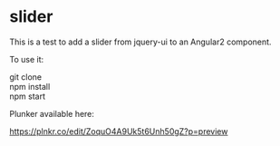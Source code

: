 # slider

This is a test to add a slider from jquery-ui to an Angular2 component.

To use it: 

git clone  
npm install  
npm start  

Plunker available here:

https://plnkr.co/edit/ZoquO4A9Uk5t6Unh50gZ?p=preview
